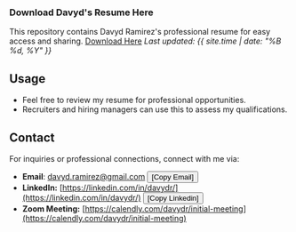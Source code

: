 ### Download Davyd's Resume Here

This repository contains Davyd Ramirez's professional resume for easy access and sharing. [Download Here](https://github.com/davydr/resume/raw/refs/heads/main/davyd_ramirez_resume.docx)
_Last updated: {{ site.time | date: "%B %d, %Y" }}_

## Usage
- Feel free to review my resume for professional opportunities.
- Recruiters and hiring managers can use this to assess my qualifications.


## Contact
For inquiries or professional connections, connect with me via:
- **Email**: davyd.ramirez@gmail.com
  <button onclick="copyToClipboard('davyd.ramirez@gmail.com')">[Copy Email]</button>
- **LinkedIn:** [https://linkedin.com/in/davydr/](https://linkedin.com/in/davydr/)   <button onclick="copyToClipboard('https://linkedin.com/in/davydr')">[Copy Linkedin]</button>
- **Zoom Meeting:** [https://calendly.com/davydr/initial-meeting](https://calendly.com/davydr/initial-meeting)

<script>
  function copyToClipboard(text) {
    navigator.clipboard.writeText(text).then(() => {
      alert("Copied: " + text);
    }).catch(err => {
      console.error("Failed to copy: ", err);
    });
  }
</script>
